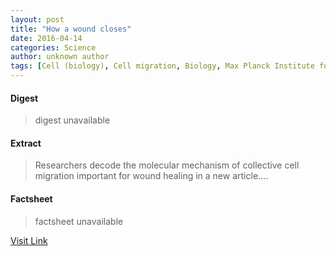```yaml
---
layout: post
title: "How a wound closes"
date: 2016-04-14
categories: Science
author: unknown author
tags: [Cell (biology), Cell migration, Biology, Max Planck Institute for Intelligent Systems, Organism, Protein, Cell biology, Organisms, Life sciences]
---
```



#### Digest
>digest unavailable

#### Extract
>Researchers decode the molecular mechanism of collective cell migration important for wound healing in a new article....

#### Factsheet
>factsheet unavailable

[Visit Link](http://feeds.sciencedaily.com/~r/sciencedaily/~3/k-IHAxxXPhE/150223122504.htm)


